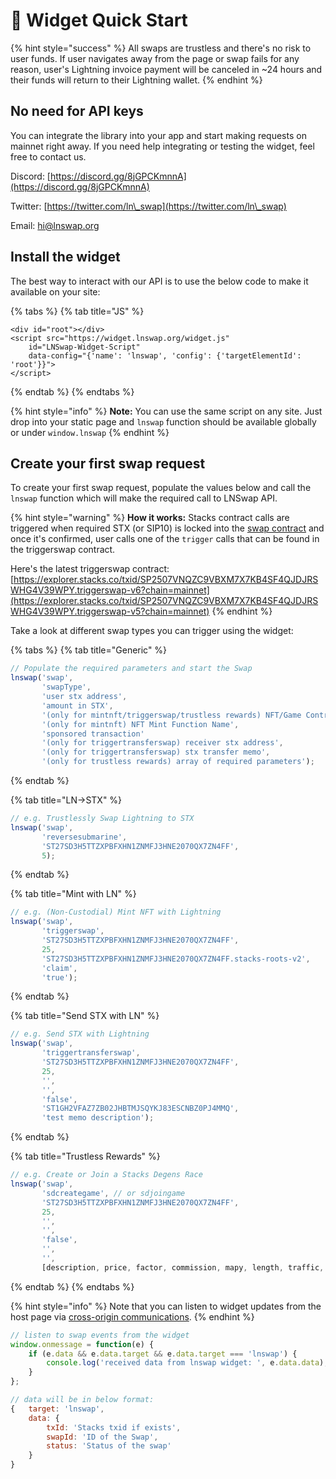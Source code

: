 # 🚀 Widget Quick Start

{% hint style="success" %}
All swaps are trustless and there's no risk to user funds. If user navigates away from the page or swap fails for any reason, user's Lightning invoice payment will be canceled in \~24 hours and their funds will return to their Lightning wallet.
{% endhint %}

## No need for API keys&#x20;

You can integrate the library into your app and start making requests on mainnet right away. If you need help integrating or testing the widget, feel free to contact us.

Discord: [https://discord.gg/8jGPCKmnnA](https://discord.gg/8jGPCKmnnA)

Twitter: [https://twitter.com/ln\_swap](https://twitter.com/ln\_swap)

Email: [hi@lnswap.org](mailto:hi@lnswap.org)

## Install the widget

The best way to interact with our API is to use the below code to make it available on your site:

{% tabs %}
{% tab title="JS" %}
```
<div id="root"></div>
<script src="https://widget.lnswap.org/widget.js"  
	id="LNSwap-Widget-Script" 
    data-config="{'name': 'lnswap', 'config': {'targetElementId': 'root'}}">
</script>
```
{% endtab %}
{% endtabs %}

{% hint style="info" %}
**Note:** You can use the same script on any site. Just drop into your static page and `lnswap` function should be available globally or under `window.lnswap`
{% endhint %}

## Create your first swap request

To create your first swap request, populate the values below and call the `lnswap` function which will make the required call to LNSwap API.

{% hint style="warning" %}
**How it works:** Stacks contract calls are triggered when required STX (or SIP10) is locked into the [swap contract](https://explorer.stacks.co/txid/SP2507VNQZC9VBXM7X7KB4SF4QJDJRSWHG4V39WPY.stxswap\_v10?chain=mainnet) and once it's confirmed, user calls one of the `trigger` calls that can be found in the triggerswap contract.

Here's the latest triggerswap contract: [https://explorer.stacks.co/txid/SP2507VNQZC9VBXM7X7KB4SF4QJDJRSWHG4V39WPY.triggerswap-v6?chain=mainnet](https://explorer.stacks.co/txid/SP2507VNQZC9VBXM7X7KB4SF4QJDJRSWHG4V39WPY.triggerswap-v5?chain=mainnet)
{% endhint %}

Take a look at different swap types you can trigger using the widget:

{% tabs %}
{% tab title="Generic" %}
```javascript
// Populate the required parameters and start the Swap
lnswap('swap', 
       'swapType', 
       'user stx address', 
       'amount in STX', 
       '(only for mintnft/triggerswap/trustless rewards) NFT/Game Contract Address',
       '(only for mintnft) NFT Mint Function Name',
       'sponsored transaction'
       '(only for triggertransferswap) receiver stx address',
       '(only for triggertransferswap) stx transfer memo',
       '(only for trustless rewards) array of required parameters');
```


{% endtab %}

{% tab title="LN->STX" %}
```javascript
// e.g. Trustlessly Swap Lightning to STX
lnswap('swap', 
       'reversesubmarine', 
       'ST27SD3H5TTZXPBFXHN1ZNMFJ3HNE2070QX7ZN4FF', 
       5);
```
{% endtab %}

{% tab title="Mint with LN" %}
```javascript
// e.g. (Non-Custodial) Mint NFT with Lightning 
lnswap('swap', 
       'triggerswap', 
       'ST27SD3H5TTZXPBFXHN1ZNMFJ3HNE2070QX7ZN4FF', 
       25, 
       'ST27SD3H5TTZXPBFXHN1ZNMFJ3HNE2070QX7ZN4FF.stacks-roots-v2',
       'claim',
       'true');
```
{% endtab %}

{% tab title="Send STX with LN" %}
```javascript
// e.g. Send STX with Lightning 
lnswap('swap', 
       'triggertransferswap', 
       'ST27SD3H5TTZXPBFXHN1ZNMFJ3HNE2070QX7ZN4FF',
       25, 
       '',
       '',
       'false',
       'ST1GH2VFAZ7ZB02JHBTMJSQYKJ83ESCNBZ0PJ4MMQ',
       'test memo description');
```
{% endtab %}

{% tab title="Trustless Rewards" %}
```javascript
// e.g. Create or Join a Stacks Degens Race
lnswap('swap', 
       'sdcreategame', // or sdjoingame 
       'ST27SD3H5TTZXPBFXHN1ZNMFJ3HNE2070QX7ZN4FF', 
       25, 
       '',
       '',
       'false',
       '',
       '',
       [description, price, factor, commission, mapy, length, traffic, curves, hours); // [id] for sdjoingame
```
{% endtab %}
{% endtabs %}

{% hint style="info" %}
Note that you can listen to widget updates from the host page via [cross-origin communications](https://developer.mozilla.org/en-US/docs/Web/API/Window/postMessage).
{% endhint %}

```javascript
// listen to swap events from the widget
window.onmessage = function(e) {
    if (e.data && e.data.target && e.data.target === 'lnswap') {
        console.log('received data from lnswap widget: ', e.data.data);
    }
};

// data will be in below format:
{   target: 'lnswap', 
    data: {
        txId: 'Stacks txid if exists', 
        swapId: 'ID of the Swap', 
        status: 'Status of the swap'
    }
}
```

